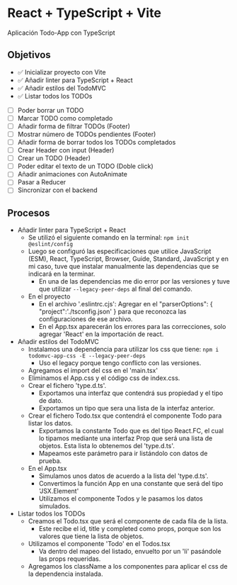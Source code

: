 # React + TypeScript + Vite

Aplicación Todo-App con TypeScript

## Objetivos

- ✅ Inicializar proyecto con Vite
- ✅ Añadir linter para TypeScript + React
- ✅ Añadir estilos del TodoMVC
- ✅ Listar todos los TODOs
- [ ] Poder borrar un TODO
- [ ] Marcar TODO como completado
- [ ] Añadir forma de filtrar TODOs (Footer)
- [ ] Mostrar número de TODOs pendientes (Footer)
- [ ] Añadir forma de borrar todos los TODOs completados
- [ ] Crear Header con input (Header)
- [ ] Crear un TODO (Header)
- [ ] Poder editar el texto de un TODO (Doble click)
- [ ] Añadir animaciones con AutoAnimate
- [ ] Pasar a Reducer
- [ ] Sincronizar con el backend

## Procesos

- Añadir linter para TypeScript + React
  - Se utilizó el siguiente comando en la terminal: `npm init @eslint/config`
  - Luego se configuró las especificaciones que utilice JavaScript (ESM), React, TypeScript, Browser, Guide, Standard, JavaScript y en mi caso, tuve que instalar manualmente las dependencias que se indicará en la terminar.
    - En una de las dependencias me dio error por las versiones y tuve que utilizar `--legacy-peer-deps` al final del comando.
  - En el proyecto
    - En el archivo '.eslintrc.cjs': Agregar en el "parserOptions": {
        "project":'./tsconfig.json'
    } para que reconozca las configuraciones de ese archivo.
    - En el App.tsx aparecerán los errores para las correcciones, solo agregar 'React' en la importación de react.
- Añadir estilos del TodoMVC
  - Instalamos una dependencia para utilizar los css que tiene: `npm i todomvc-app-css -E --legacy-peer-deps`
    - Uso el legacy porque tengo conflicto con las versiones.
  - Agregamos el import del css en el 'main.tsx'
  - Eliminamos el App.css y el código css de index.css.
  - Crear el fichero 'type.d.ts'.
    - Exportamos una interfaz que contendrá sus propiedad y el tipo de dato.
    - Exportamos un tipo que sera una lista de la interfaz anterior.
  - Crear el fichero Todo.tsx que contendrá el componente Todo para listar los datos.
    - Exportamos la constante Todo que es del tipo React.FC, el cual lo tipamos mediante una interfaz Prop que será una lista de objetos. Esta lista lo obtenemos del 'type.d.ts'.
    - Mapeamos este parámetro para ir listándolo con datos de prueba.
  - En el App.tsx
    - Simulamos unos datos de acuerdo a la lista del 'type.d.ts'.
    - Convertimos la función App en una constante que será del tipo 'JSX.Element'
    - Utilizamos el componente Todos y le pasamos los datos simulados.
- Listar todos los TODOs
  - Creamos el Todo.tsx que será el componente de cada fila de la lista.
    - Este recibe el id, title y completed como props, porque son los valores que tiene la lista de objetos.
  - Utilizamos el componente 'Todo' en el Todos.tsx
    - Va dentro del mapeo del listado, envuelto por un 'li' pasándole las props requeridas.
  - Agregamos los className a los componentes para aplicar el css de la dependencia instalada.
